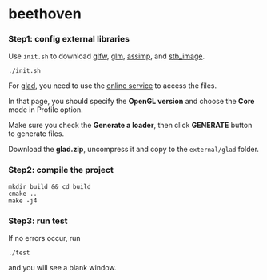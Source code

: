 # beethoven

### Step1: config external libraries
Use ```init.sh``` to download 
[glfw](https://github.com/glfw/glfw), 
[glm](https://github.com/g-truc/glm), 
[assimp](https://github.com/assimp/assimp), 
and [stb_image](https://github.com/nothings/stb/blob/master/stb_image.h).  

```
./init.sh
```

For [glad](https://github.com/Dav1dde/glad), 
you need to use the [online service](https://glad.dav1d.de/) to access the files. 

In that page, you should specify the **OpenGL version** 
and choose the **Core** mode in Profile option.

Make sure you check the **Generate a loader**, 
then click **GENERATE** button to generate files.

Download the **glad.zip**, 
uncompress it and copy to the ```external/glad``` folder.

### Step2: compile the project
```
mkdir build && cd build
cmake ..
make -j4
```

### Step3: run test 
If no errors occur, run
```
./test
```
and you will see a blank window. 